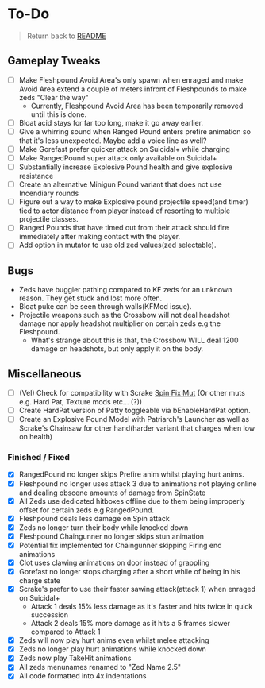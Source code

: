 # To-Do

> Return back to [README](../README.md#documentation)

## Gameplay Tweaks

- [ ] Make Fleshpound Avoid Area's only spawn when enraged and make Avoid Area extend a couple of meters infront of Fleshpounds to make zeds "Clear the way"
  - Currently, Fleshpound Avoid Area has been temporarily removed until this is done.
- [ ] Bloat acid stays for far too long, make it go away earlier.
- [ ] Give a whirring sound when Ranged Pound enters prefire animation so that it's less unexpected. Maybe add a voice line as well?
- [ ] Make Gorefast prefer quicker attack on Suicidal+ while charging
- [ ] Make RangedPound super attack only available on Suicidal+
- [ ] Substantially increase Explosive Pound health and give explosive resistance
- [ ] Create an alternative Minigun Pound variant that does not use Incendiary rounds
- [ ] Figure out a way to make Explosive pound projectile speed(and timer) tied to actor distance from player instead of resorting to multiple projectile classes.
- [ ] Ranged Pounds that have timed out from their attack should fire immediately after making contact with the player.
- [ ] Add option in mutator to use old zed values(zed selectable).

## Bugs
- Zeds have buggier pathing compared to KF zeds for an unknown reason. They get stuck and lost more often.
- Bloat puke can be seen through walls(KFMod issue).
- Projectile weapons such as the Crossbow will not deal headshot damage nor apply headshot multiplier on certain zeds e.g the Fleshpound.
   - What's strange about this is that, the Crossbow WILL deal 1200 damage on headshots, but only apply it on the body.

## Miscellaneous

- [ ] (Vel) Check for compatibility with Scrake [Spin Fix Mut](https://steamcommunity.com/sharedfiles/filedetails/?id=2046199794) (Or other muts e.g. Hard Pat, Texture mods etc... (?))
- [ ] Create HardPat version of Patty toggleable via bEnableHardPat option.
- [ ] Create an Explosive Pound Model with Patriarch's Launcher as well as Scrake's Chainsaw for other hand(harder variant that charges when low on health)

<!-- Move this to Changelog! TODO: 5/20/2022 evening, when I'm not tired -->
### Finished / Fixed
- [x] RangedPound no longer skips Prefire anim whilst playing hurt anims.
- [x] Fleshpound no longer uses attack 3 due to animations not playing online and dealing obscene amounts of damage from SpinState
- [x] All Zeds use dedicated hitboxes offline due to them being improperly offset for certain zeds e.g RangedPound.
- [x] Fleshpound deals less damage on Spin attack
- [x] Zeds no longer turn their body while knocked down
- [x] Fleshpound Chaingunner no longer skips stun animation
- [x] Potential fix implemented for Chaingunner skipping Firing end animations
- [x] Clot uses clawing animations on door instead of grappling
- [x] Gorefast no longer stops charging after a short while of being in his charge state
- [x] Scrake's prefer to use their faster sawing attack(attack 1) when enraged on Suicidal+
  - Attack 1 deals 15% less damage as it's faster and hits twice in quick succession
  - Attack 2 deals 15% more damage as it hits a 5 frames slower compared to Attack 1
- [x] Zeds will now play hurt anims even whilst melee attacking
- [x] Zeds no longer play hurt animations while knocked down
- [x] Zeds now play TakeHit animations
- [x] All zeds menunames renamed to "Zed Name 2.5"
- [x] All code formatted into 4x indentations
